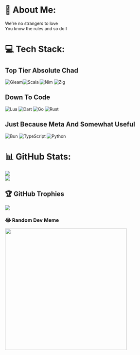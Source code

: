 # 💫 About Me:
We're no strangers to love<br>You know the rules and so do I

# 💻 Tech Stack:
## Top Tier Absolute Chad
![Gleam](https://img.shields.io/badge/Gleam-%23ff00ee?style=for-the-badge
)![Scala](https://img.shields.io/badge/scala-%23DC322F.svg?style=for-the-badge&logo=scala&logoColor=white) ![Nim](https://img.shields.io/badge/nim-%23FFE953.svg?style=for-the-badge&logo=nim&logoColor=white) ![Zig](https://img.shields.io/badge/Zig-%23F7A41D.svg?style=for-the-badge&logo=zig&logoColor=white) 
## Down To Code
![Lua](https://img.shields.io/badge/lua-%232C2D72.svg?style=for-the-badge&logo=lua&logoColor=white) ![Dart](https://img.shields.io/badge/dart-%230175C2.svg?style=for-the-badge&logo=dart&logoColor=white) ![Go](https://img.shields.io/badge/go-%2300ADD8.svg?style=for-the-badge&logo=go&logoColor=white) ![Rust](https://img.shields.io/badge/rust-%23000000.svg?style=for-the-badge&logo=rust&logoColor=white) 
## Just Because Meta And Somewhat Useful
![Bun](https://img.shields.io/badge/Bun-%23000000.svg?style=for-the-badge&logo=bun&logoColor=white) ![TypeScript](https://img.shields.io/badge/typescript-%23007ACC.svg?style=for-the-badge&logo=typescript&logoColor=white) ![Python](https://img.shields.io/badge/python-3670A0?style=for-the-badge&logo=python&logoColor=ffdd54)

# 📊 GitHub Stats:
![](https://github-readme-streak-stats.herokuapp.com/?user=SillyLily1313&theme=dark&hide_border=false)<br/>
![](https://github-readme-stats.vercel.app/api/top-langs/?username=SillyLily1313&theme=dark&hide_border=false&include_all_commits=true&count_private=false&layout=compact)

## 🏆 GitHub Trophies
![](https://github-profile-trophy.vercel.app/?username=SillyLily1313&theme=radical&no-frame=false&no-bg=true&margin-w=4)

### 😂 Random Dev Meme
<img src='https://randommeme-five.vercel.app/' style="height: 400px;"/>
